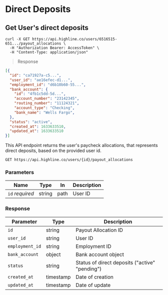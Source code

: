 # Direct Deposits

## Get User's direct deposits

```shell
curl -X GET https://api.highline.co/users/6516515-651.../payout_allocations \
  -H "Authorization Bearer: AccessToken" \
  -H "Content-Type: application/json"
```

> Response

```json
[{
  "id": "ca71927a-c5...",
  "user_id": "ae16efec-d1...",
  "employment_id": "d6b10b60-55...",
  "bank_account": {
    "id": "4fb1c5dd-5d...",
    "account_number": "23142345",
    "routing_number": "11124321",
    "account_type": "Checking",
    "bank_name": "Wells Fargo",
  },
  "status": "active",
  "created_at": 1633633510,
  "updated_at": 1633633510
}]
```

This API endpoint returns the user's paycheck allocations, that represents direct deposits, based on the provided user id.

`GET https://api.highline.co/users/{id}/payout_allocations`

### Parameters

Name | Type | In | Description
--------- | ------- | ------- | ------
`id` *required* | string | path | User ID

### Response

Parameter | Type | Description
--------- | ------- | -----------
`id` | string | Payout Allocation ID
`user_id` | string | User ID
`employment_id` | string | Employment ID
`bank_account` | object | Bank account object
`status` | string | Status of direct deposits ("active" "pending")
`created_at` | timestamp | Date of creation
`updated_at` | timestamp | Date of update

